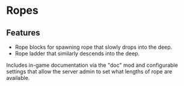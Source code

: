 # Ropes

## Features
- Rope blocks for spawning rope that slowly drops into the deep.
- Rope ladder that similarly descends into the deep.

Includes in-game documentation via the "doc" mod and configurable settings that allow the server admin to set what lengths of rope are available.